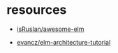 # resources

- [isRuslan/awesome-elm](https://github.com/isRuslan/awesome-elm)

- [evancz/elm-architecture-tutorial](https://github.com/evancz/elm-architecture-tutorial)
